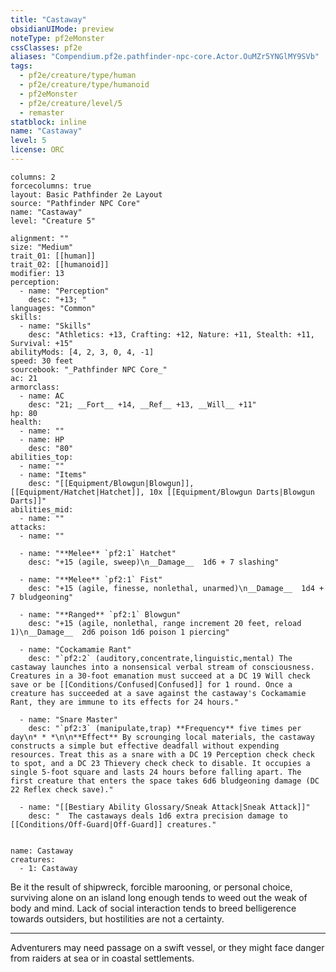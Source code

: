 ```yaml
---
title: "Castaway"
obsidianUIMode: preview
noteType: pf2eMonster
cssClasses: pf2e
aliases: "Compendium.pf2e.pathfinder-npc-core.Actor.OuMZr5YNGlMY9SVb" 
tags:
  - pf2e/creature/type/human
  - pf2e/creature/type/humanoid
  - pf2eMonster
  - pf2e/creature/level/5
  - remaster
statblock: inline
name: "Castaway"
level: 5
license: ORC
---
```


```statblock
columns: 2
forcecolumns: true
layout: Basic Pathfinder 2e Layout
source: "Pathfinder NPC Core"
name: "Castaway"
level: "Creature 5"

alignment: ""
size: "Medium"
trait_01: [[human]]
trait_02: [[humanoid]]
modifier: 13
perception:
  - name: "Perception"
    desc: "+13; "
languages: "Common"
skills:
  - name: "Skills"
    desc: "Athletics: +13, Crafting: +12, Nature: +11, Stealth: +11, Survival: +15"
abilityMods: [4, 2, 3, 0, 4, -1]
speed: 30 feet
sourcebook: "_Pathfinder NPC Core_"
ac: 21
armorclass:
  - name: AC
    desc: "21; __Fort__ +14, __Ref__ +13, __Will__ +11"
hp: 80
health:
  - name: ""
  - name: HP
    desc: "80"
abilities_top:
  - name: ""
  - name: "Items"
    desc: "[[Equipment/Blowgun|Blowgun]], [[Equipment/Hatchet|Hatchet]], 10x [[Equipment/Blowgun Darts|Blowgun Darts]]"
abilities_mid:
  - name: ""
attacks:
  - name: ""

  - name: "**Melee** `pf2:1` Hatchet"
    desc: "+15 (agile, sweep)\n__Damage__  1d6 + 7 slashing"

  - name: "**Melee** `pf2:1` Fist"
    desc: "+15 (agile, finesse, nonlethal, unarmed)\n__Damage__  1d4 + 7 bludgeoning"

  - name: "**Ranged** `pf2:1` Blowgun"
    desc: "+15 (agile, nonlethal, range increment 20 feet, reload 1)\n__Damage__  2d6 poison 1d6 poison 1 piercing"

  - name: "Cockamamie Rant"
    desc: "`pf2:2` (auditory,concentrate,linguistic,mental) The castaway launches into a nonsensical verbal stream of consciousness. Creatures in a 30-foot emanation must succeed at a DC 19 Will check save or be [[Conditions/Confused|Confused]] for 1 round. Once a creature has succeeded at a save against the castaway's Cockamamie Rant, they are immune to its effects for 24 hours."

  - name: "Snare Master"
    desc: "`pf2:3` (manipulate,trap) **Frequency** five times per day\n* * *\n\n**Effect** By scrounging local materials, the castaway constructs a simple but effective deadfall without expending resources. Treat this as a snare with a DC 19 Perception check check to spot, and a DC 23 Thievery check check to disable. It occupies a single 5-foot square and lasts 24 hours before falling apart. The first creature that enters the space takes 6d6 bludgeoning damage (DC 22 Reflex check save)."

  - name: "[[Bestiary Ability Glossary/Sneak Attack|Sneak Attack]]"
    desc: "  The castaways deals 1d6 extra precision damage to [[Conditions/Off-Guard|Off-Guard]] creatures."
 
```

```encounter-table
name: Castaway
creatures:
  - 1: Castaway
```



Be it the result of shipwreck, forcible marooning, or personal choice, surviving alone on an island long enough tends to weed out the weak of body and mind. Lack of social interaction tends to breed belligerence towards outsiders, but hostilities are not a certainty.

* * *

Adventurers may need passage on a swift vessel, or they might face danger from raiders at sea or in coastal settlements.
